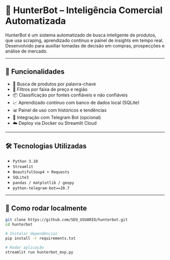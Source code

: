 # 🤖 HunterBot – Inteligência Comercial Automatizada

HunterBot é um sistema automatizado de busca inteligente de produtos, que usa scraping, aprendizado contínuo e painel de insights em tempo real. Desenvolvido para auxiliar tomadas de decisão em compras, prospecções e análise de mercado.

---

## 🚀 Funcionalidades

- 🔎 Busca de produtos por palavra-chave
- 🎯 Filtros por faixa de preço e região
- 📦 Classificação por fontes confiáveis e não confiáveis
- 📈 Aprendizado contínuo com banco de dados local (SQLite)
- 📊 Painel de uso com históricos e tendências
- 🤖 Integração com Telegram Bot (opcional)
- ☁️ Deploy via Docker ou Streamlit Cloud

---

## 🛠️ Tecnologias Utilizadas

- `Python 3.10`
- `Streamlit`
- `BeautifulSoup4 + Requests`
- `SQLite3`
- `pandas / matplotlib / geopy`
- `python-telegram-bot==20.7`

---

## 🧩 Como rodar localmente

```bash
git clone https://github.com/SEU_USUARIO/hunterbot.git
cd hunterbot

# Instalar dependências
pip install -r requirements.txt

# Rodar aplicação
streamlit run hunterbot_mvp.py
